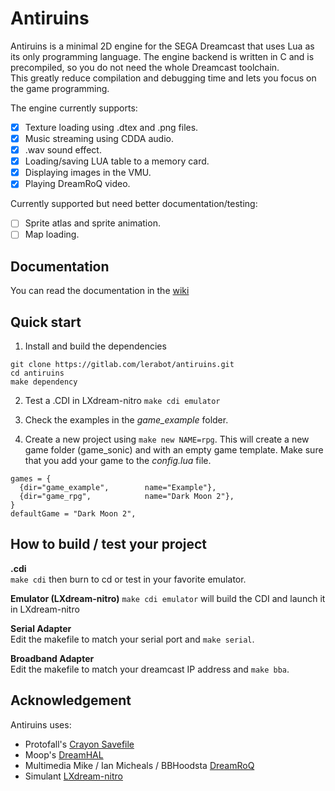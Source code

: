# Antiruins

Antiruins is a minimal 2D engine for the SEGA Dreamcast that uses Lua as its only programming language.
The engine backend is written in C and is precompiled, so you do not need the whole Dreamcast toolchain.  
This greatly reduce compilation and debugging time and lets you focus on the game programming.

The engine currently supports:  
- [x] Texture loading using .dtex and .png files.
- [x] Music streaming using CDDA audio.
- [x] .wav sound effect.
- [x] Loading/saving LUA table to a memory card.
- [x] Displaying images in the VMU.
- [x] Playing DreamRoQ video.

Currently supported but need better documentation/testing:
- [ ] Sprite atlas and sprite animation.
- [ ] Map loading.

## Documentation
You can read the documentation in the [wiki](https://gitlab.com/lerabot/antiruins/-/wikis/home)

## Quick start

1. Install and build the dependencies
```
git clone https://gitlab.com/lerabot/antiruins.git
cd antiruins
make dependency
```

2. Test a .CDI in LXdream-nitro
`make cdi emulator`

3. Check the examples in the *game_example* folder.

4. Create a new project using `make new NAME=rpg`. This will create a new game folder (game_sonic) and with an empty game template.
Make sure that you add your game to the *config.lua* file.

```
games = {
  {dir="game_example",        name="Example"},
  {dir="game_rpg",            name="Dark Moon 2"},
}
defaultGame = "Dark Moon 2",
```

## How to build / test your project
**.cdi**  
`make cdi` then burn to cd or test in your favorite emulator.

**Emulator (LXdream-nitro)**
`make cdi emulator` will build the CDI and launch it in LXdream-nitro

**Serial Adapter**  
Edit the makefile to match your serial port and `make serial`.

**Broadband Adapter**  
Edit the makefile to match your dreamcast IP address and `make bba`.  

## Acknowledgement
Antiruins uses:

* Protofall's [Crayon Savefile](https://github.com/Protofall/Crayon-Savefile/)
* Moop's [DreamHAL](https://github.com/sega-dreamcast/dreamhal)
* Multimedia Mike / Ian Micheals / BBHoodsta [DreamRoQ](https://github.com/Dreamcast-Projects/dreamroq)
* Simulant [LXdream-nitro](https://gitlab.com/simulant/community/lxdream-nitro)